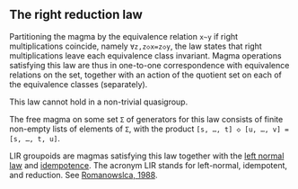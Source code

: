 ## The right reduction law

Partitioning the magma by the equivalence relation `x~y` if right multiplications coincide, namely `∀z,z◇x=z◇y`, the law states that right multiplications leave each equivalence class invariant.  Magma operations satisfying this law are thus in one-to-one correspondence with equivalence relations on the set, together with an action of the quotient set on each of the equivalence classes (separately).

This law cannot hold in a non-trivial quasigroup.

The free magma on some set `Σ` of generators for this law consists of finite non-empty lists of elements of `Σ`, with the product `[s, …, t] ◇ [u, …, v] = [s, …, t, u]`.

LIR groupoids are magmas satisfying this law together with the [left normal law](https://teorth.github.io/equational_theories/implications/?4673) and [idempotence](https://teorth.github.io/equational_theories/implications/?3).  The acronym LIR stands for left-normal, idempotent, and reduction.  See [Romanowslca, 1988](https://doi.org/10.1515/dema-1988-0409).
